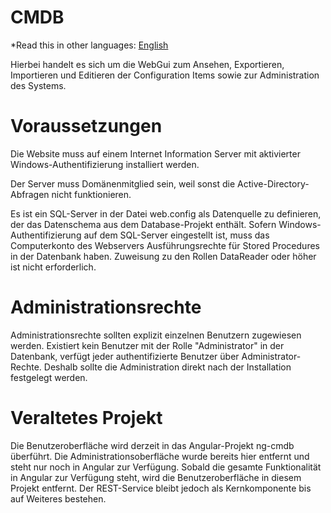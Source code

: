 ﻿# CMDB

*Read this in other languages: [English](README.md)

Hierbei handelt es sich um die WebGui zum Ansehen, Exportieren, Importieren und Editieren der Configuration Items sowie zur Administration des Systems.

# Voraussetzungen

Die Website muss auf einem Internet Information Server mit aktivierter Windows-Authentifizierung installiert werden.

Der Server muss Dom&auml;nenmitglied sein, weil sonst die Active-Directory-Abfragen nicht funktionieren.

Es ist ein SQL-Server in der Datei web.config als Datenquelle zu definieren, der das Datenschema aus dem Database-Projekt enth&auml;lt. Sofern Windows-Authentifizierung auf dem SQL-Server eingestellt ist, muss das Computerkonto des Webservers Ausf&uuml;hrungsrechte f&uuml;r Stored Procedures in der Datenbank haben. Zuweisung zu den Rollen DataReader oder h&ouml;her ist nicht erforderlich.

# Administrationsrechte

Administrationsrechte sollten explizit einzelnen Benutzern zugewiesen werden. Existiert kein Benutzer mit der Rolle "Administrator" in der Datenbank, verf&uuml;gt jeder authentifizierte Benutzer &uuml;ber Administrator-Rechte. Deshalb sollte die Administration direkt nach der Installation festgelegt werden.

# Veraltetes Projekt

Die Benutzeroberfl&auml;che wird derzeit in das Angular-Projekt ng-cmdb &uuml;berf&uuml;hrt. Die Administrationsoberfl&auml;che wurde bereits hier entfernt und steht nur noch in Angular zur Verf&uuml;gung. Sobald die gesamte Funktionalit&auml;t in Angular zur Verf&uuml;gung steht, wird die Benutzeroberfl&auml;che in diesem Projekt entfernt. Der REST-Service bleibt jedoch als Kernkomponente bis auf Weiteres bestehen.
